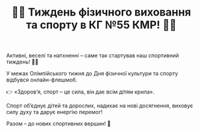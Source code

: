 ﻿---
title: 🏃‍♂️ Тиждень фізичного виховання та спорту в КГ №55 КМР! 🏃‍♀️
---

Активні, веселі та натхненні – саме так стартував наш спортивний тиждень! 💪✨

У межах Олімпійського тижня до Дня фізичної культури та спорту відбувся онлайн-флешмоб.

👉 «Здоров’я, спорт – це сила, він дає всім дітям крила».

Спорт об’єднує дітей та дорослих, надихає на нові досягнення, виховує силу духу та дарує енергію перемог!

Разом – до нових спортивних вершин! 🏅


<youtube id="c1oTgyc9Rxo" />